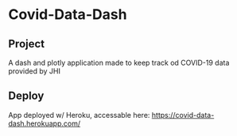 # Covid-Data-Dash 

## Project ##
A dash and plotly application made to keep track od COVID-19 data provided by JHI

## Deploy ##
App deployed w/ Heroku, accessable here: https://covid-data-dash.herokuapp.com/
